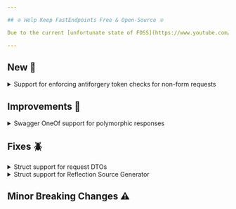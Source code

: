 ```yaml
---

## ❇️ Help Keep FastEndpoints Free & Open-Source ❇️

Due to the current [unfortunate state of FOSS](https://www.youtube.com/watch?v=H96Va36xbvo), please consider [becoming a sponsor](https://opencollective.com/fast-endpoints) and help us beat the odds to keep the project alive and free for everyone.

---
```


[//]: # (<details><summary>title text</summary></details>)

## New 🎉

<details><summary>Support for enforcing antiforgery token checks for non-form requests</summary>

The antiforgery middleware can now be configured to check antiforgery tokens for any content-type by configuring it like so:

```csharp
app.UseAntiforgeryFE(additionalContentTypes: ["application/json"])
```

</details>

## Improvements 🚀

<details><summary>Swagger OneOf support for polymorphic responses</summary>

When enabling `OneOf` for polymorphism like the following:

```csharp
.SwaggerDocument(c => c.UseOneOfForPolymorphism = true)
```

The correct response swagger spec is not generated by NSwag by default. As requested by #807, the correct spec will now be generated.

</details>

## Fixes 🪲

<details><summary>Struct support for request DTOs</summary>

Adding the new reflection source generator broke support for struct types to be used for request DTOs, which has been corrected in this release.

</details>

<details><summary>Struct support for Reflection Source Generator</summary>

The reflection generator was not generating the correct source for unboxing value types.

</details>

## Minor Breaking Changes ⚠️